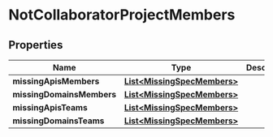 
# NotCollaboratorProjectMembers

## Properties
Name | Type | Description | Notes
------------ | ------------- | ------------- | -------------
**missingApisMembers** | [**List&lt;MissingSpecMembers&gt;**](MissingSpecMembers.md) |  |  [optional]
**missingDomainsMembers** | [**List&lt;MissingSpecMembers&gt;**](MissingSpecMembers.md) |  |  [optional]
**missingApisTeams** | [**List&lt;MissingSpecMembers&gt;**](MissingSpecMembers.md) |  |  [optional]
**missingDomainsTeams** | [**List&lt;MissingSpecMembers&gt;**](MissingSpecMembers.md) |  |  [optional]



